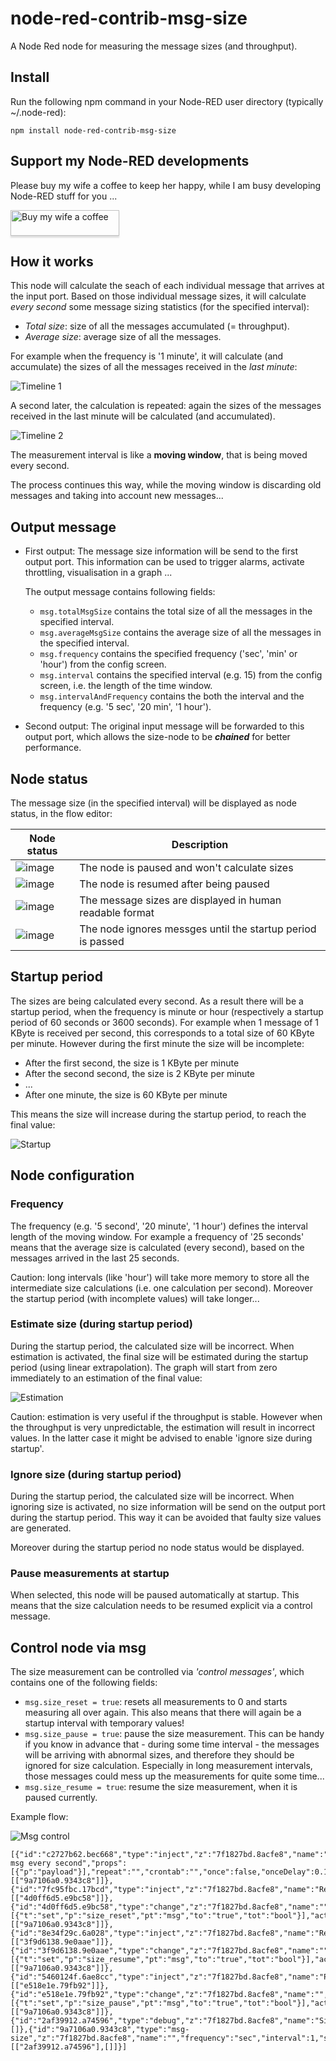 # node-red-contrib-msg-size
A Node Red node for measuring the message sizes (and throughput).

## Install
Run the following npm command in your Node-RED user directory (typically ~/.node-red):
```
npm install node-red-contrib-msg-size
```

## Support my Node-RED developments

Please buy my wife a coffee to keep her happy, while I am busy developing Node-RED stuff for you ...

<a href="https://www.buymeacoffee.com/bartbutenaers" target="_blank"><img src="https://www.buymeacoffee.com/assets/img/custom_images/orange_img.png" alt="Buy my wife a coffee" style="height: 41px !important;width: 174px !important;box-shadow: 0px 3px 2px 0px rgba(190, 190, 190, 0.5) !important;-webkit-box-shadow: 0px 3px 2px 0px rgba(190, 190, 190, 0.5) !important;" ></a>

## How it works
This node will calculate the seach of each individual message that arrives at the input port.  Based on those individual message sizes, it will calculate *every second* some message sizing statistics (for the specified interval):
+ *Total size*: size of all the messages accumulated (= throughput).
+ *Average size*: average size of all the messages.

For example when the frequency is '1 minute', it will calculate (and accumulate) the sizes of all the messages received in the *last minute*: 

![Timeline 1](https://user-images.githubusercontent.com/14224149/103375925-9bf8d000-4adb-11eb-96c5-ae3f511d8096.png)

A second later, the calculation is repeated: again the sizes of the messages received in the last minute will be calculated (and accumulated).

![Timeline 2](https://user-images.githubusercontent.com/14224149/103376041-dc584e00-4adb-11eb-9269-28171e9a8cb8.png)

The measurement interval is like a **moving window**, that is being moved every second.

The process continues this way, while the moving window is discarding old messages and taking into account new messages...

## Output message
+ First output: The message size information will be send to the first output port.  This information can be used to trigger alarms, activate throttling, visualisation in a graph ...

   The output message contains following fields:
   + `msg.totalMsgSize` contains the total size of all the messages in the specified interval.
   + `msg.averageMsgSize` contains the average size of all the messages in the specified interval.
   + `msg.frequency` contains the specified frequency ('sec', 'min' or 'hour') from the config screen.
   + `msg.interval` contains the specified interval (e.g. 15) from the config screen, i.e. the length of the time window.
   + `msg.intervalAndFrequency` contains the both the interval and the frequency (e.g. '5 sec', '20 min', '1 hour').
   
+ Second output: The original input message will be forwarded to this output port, which allows the size-node to be ***chained*** for better performance.

## Node status
The message size (in the specified interval) will be displayed as node status, in the flow editor:

| Node status  | Description |
| ------------- | ------------- |
| ![image](https://user-images.githubusercontent.com/14224149/103376618-753b9900-4add-11eb-9833-f9b0845d0323.png)  | The node is paused and won't calculate sizes  |
| ![image](https://user-images.githubusercontent.com/14224149/103376664-9c926600-4add-11eb-97b0-210e0e3694fd.png)  | The node is resumed after being paused  |
| ![image](https://user-images.githubusercontent.com/14224149/103376735-c481c980-4add-11eb-83cd-81162355efd4.png)  | The message sizes are displayed in human readable format  |
| ![image](https://user-images.githubusercontent.com/14224149/103376832-fb57df80-4add-11eb-8983-b745359c4d6c.png)  | The node ignores messges until the startup period is passed  |

## Startup period
The sizes are being calculated every second.  As a result there will be a startup period, when the frequency is minute or hour (respectively a startup period of 60 seconds or 3600 seconds).
For example when 1 message of 1 KByte is received per second, this corresponds to a total size of 60 KByte per minute.  However during the first minute the size will be incomplete:
+ After the first second, the size is 1 KByte per minute
+ After the second second, the size is 2 KByte per minute
+ ...
+ After one minute, the size is 60 KByte per minute

This means the size will increase during the startup period, to reach the final value:

![Startup](https://user-images.githubusercontent.com/14224149/103377181-edef2500-4ade-11eb-9af4-574887dd4d2e.png)

## Node configuration

### Frequency
The frequency (e.g. '5 second', '20 minute', '1 hour') defines the interval length of the moving window.
For example a frequency of '25 seconds' means that the average size is calculated (every second), based on the messages arrived in the last 25 seconds.

Caution: long intervals (like 'hour') will take more memory to store all the intermediate size calculations (i.e. one calculation per second).  Moreover the startup period (with incomplete values) will take longer...

### Estimate size (during startup period)
During the startup period, the calculated size will be incorrect.  When estimation is activated, the final size will be estimated during the startup period (using linear extrapolation).  The graph will start from zero immediately to an estimation of the final value:

![Estimation](https://user-images.githubusercontent.com/14224149/103377272-3dcdec00-4adf-11eb-9c81-63bf4bffb4ff.png)

Caution: estimation is very useful if the throughput is stable.  However when the throughput is very unpredictable, the estimation will result in incorrect values.  In the latter case it might be advised to enable 'ignore size during startup'.

### Ignore size (during startup period)
During the startup period, the calculated size will be incorrect.  When ignoring size is activated, no size information will be send on the output port during the startup period.  This way it can be avoided that faulty size values are generated.

Moreover during the startup period no node status would be displayed.

### Pause measurements at startup
When selected, this node will be paused automatically at startup.  This means that the size calculation needs to be resumed explicit via a control message.

## Control node via msg
The size measurement can be controlled via *'control messages'*, which contains one of the following fields:
+ ```msg.size_reset = true```: resets all measurements to 0 and starts measuring all over again.  This also means that there will again be a startup interval with temporary values!
+ ```msg.size_pause = true```: pause the size measurement.  This can be handy if you know in advance that - during some time interval - the messages will be arriving with abnormal sizes, and therefore they should be ignored for size calculation.  Especially in long measurement intervals, those messages could mess up the measurements for quite some time...
+ ```msg.size_resume = true```: resume the size measurement, when it is paused currently.

Example flow:

![Msg control](https://user-images.githubusercontent.com/14224149/103350043-ff184180-4a9e-11eb-929d-45b45cd423c3.png)
```
[{"id":"c2727b62.bec668","type":"inject","z":"7f1827bd.8acfe8","name":"Generate msg every second","props":[{"p":"payload"}],"repeat":"","crontab":"","once":false,"onceDelay":0.1,"topic":"","payload":"test","payloadType":"str","x":360,"y":1160,"wires":[["9a7106a0.9343c8"]]},{"id":"7fc95fbc.17bcd","type":"inject","z":"7f1827bd.8acfe8","name":"Reset","repeat":"","crontab":"","once":false,"onceDelay":0.1,"topic":"","payload":"","payloadType":"date","x":290,"y":1200,"wires":[["4d0ff6d5.e9bc58"]]},{"id":"4d0ff6d5.e9bc58","type":"change","z":"7f1827bd.8acfe8","name":"","rules":[{"t":"set","p":"size_reset","pt":"msg","to":"true","tot":"bool"}],"action":"","property":"","from":"","to":"","reg":false,"x":490,"y":1200,"wires":[["9a7106a0.9343c8"]]},{"id":"8e34f29c.6a028","type":"inject","z":"7f1827bd.8acfe8","name":"Resume","repeat":"","crontab":"","once":false,"onceDelay":0.1,"topic":"","payload":"","payloadType":"date","x":300,"y":1240,"wires":[["3f9d6138.9e0aae"]]},{"id":"3f9d6138.9e0aae","type":"change","z":"7f1827bd.8acfe8","name":"","rules":[{"t":"set","p":"size_resume","pt":"msg","to":"true","tot":"bool"}],"action":"","property":"","from":"","to":"","reg":false,"x":500,"y":1240,"wires":[["9a7106a0.9343c8"]]},{"id":"5460124f.6ae8cc","type":"inject","z":"7f1827bd.8acfe8","name":"Pause","repeat":"","crontab":"","once":false,"onceDelay":0.1,"topic":"","payload":"","payloadType":"date","x":290,"y":1280,"wires":[["e518e1e.79fb92"]]},{"id":"e518e1e.79fb92","type":"change","z":"7f1827bd.8acfe8","name":"","rules":[{"t":"set","p":"size_pause","pt":"msg","to":"true","tot":"bool"}],"action":"","property":"","from":"","to":"","reg":false,"x":500,"y":1280,"wires":[["9a7106a0.9343c8"]]},{"id":"2af39912.a74596","type":"debug","z":"7f1827bd.8acfe8","name":"Size","active":true,"tosidebar":true,"console":false,"tostatus":false,"complete":"true","targetType":"full","statusVal":"","statusType":"auto","x":950,"y":1160,"wires":[]},{"id":"9a7106a0.9343c8","type":"msg-size","z":"7f1827bd.8acfe8","name":"","frequency":"sec","interval":1,"statusContent":"tot","estimation":false,"ignore":false,"pauseAtStartup":true,"humanReadableStatus":true,"x":760,"y":1160,"wires":[["2af39912.a74596"],[]]}]
```
